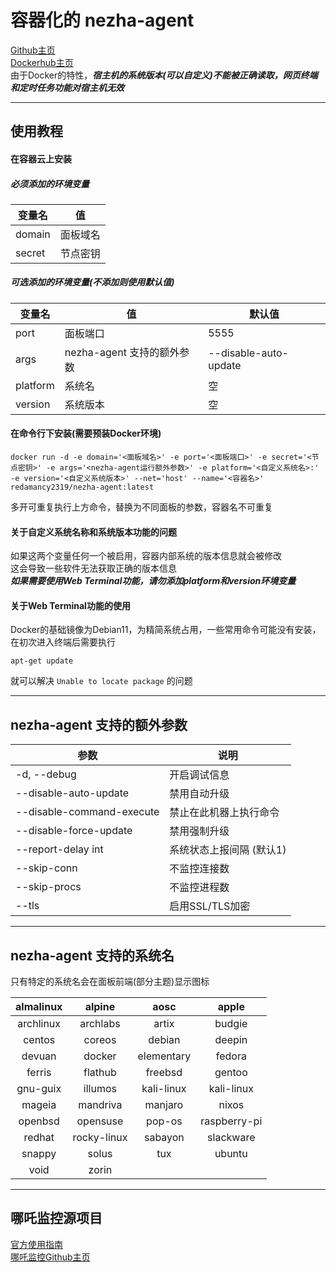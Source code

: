 # 容器化的 nezha-agent
[Github主页](https://github.com/Redamancy2319/dockerized-nezha-agent)  
[Dockerhub主页](https://hub.docker.com/r/redamancy2319/nezha-agent)  
由于Docker的特性，***宿主机的系统版本(可以自定义)不能被正确读取，网页终端和定时任务功能对宿主机无效***  

***
## 使用教程
#### 在容器云上安装  
##### 必须添加的环境变量  
| 变量名 | 值       |
| ------ | -------- |
| domain | 面板域名 |
| secret | 节点密钥 |
##### 可选添加的环境变量(不添加则使用默认值)  

| 变量名   | 值                         | 默认值                |
| -------- | -------------------------- | --------------------- |
| port     | 面板端口                   | 5555                  |
| args     | nezha-agent 支持的额外参数 | --disable-auto-update |
| platform | 系统名                     | 空                    |
| version  | 系统版本                   | 空                    |
#### 在命令行下安装(需要预装Docker环境)
```shell
docker run -d -e domain='<面板域名>' -e port='<面板端口>' -e secret='<节点密钥>' -e args='<nezha-agent运行额外参数>' -e platform='<自定义系统名>:' -e version='<自定义系统版本>' --net='host' --name='<容器名>' redamancy2319/nezha-agent:latest
```
多开可重复执行上方命令，替换为不同面板的参数，容器名不可重复
#### 关于自定义系统名称和系统版本功能的问题
如果这两个变量任何一个被启用，容器内部系统的版本信息就会被修改  
这会导致一些软件无法获取正确的版本信息  
***如果需要使用Web Terminal功能，请勿添加platform和version环境变量***

#### 关于Web Terminal功能的使用
Docker的基础镜像为Debian11，为精简系统占用，一些常用命令可能没有安装，在初次进入终端后需要执行  
```shell
apt-get update
```
就可以解决 `Unable to locate package` 的问题

***
## nezha-agent 支持的额外参数    
| 参数                      | 说明                     |
| ------------------------- | ------------------------ |
| -d, --debug               | 开启调试信息             |
| --disable-auto-update     | 禁用自动升级             |
| --disable-command-execute | 禁止在此机器上执行命令   |
| --disable-force-update    | 禁用强制升级             |
| --report-delay int        | 系统状态上报间隔 (默认1) |
| --skip-conn               | 不监控连接数             |
| --skip-procs              | 不监控进程数             |
| --tls                     | 启用SSL/TLS加密          |
***
## nezha-agent 支持的系统名  
只有特定的系统名会在面板前端(部分主题)显示图标  

| almalinux |   alpine    |    aosc    |    apple     |
| :-------: | :---------: | :--------: | :----------: |
| archlinux |  archlabs   |   artix    |    budgie    |
|  centos   |   coreos    |   debian   |    deepin    |
|  devuan   |   docker    | elementary |    fedora    |
|  ferris   |   flathub   |  freebsd   |    gentoo    |
| gnu-guix  |   illumos   | kali-linux |  kali-linux  |
|  mageia   |  mandriva   |  manjaro   |    nixos     |
|  openbsd  |  opensuse   |   pop-os   | raspberry-pi |
|  redhat   | rocky-linux |  sabayon   |  slackware   |
|  snappy   |    solus    |    tux     |    ubuntu    |
|   void    |    zorin    |            |              |
***
## 哪吒监控源项目

[官方使用指南](https://nezha.wiki/)  
[哪吒监控Github主页](https://github.com/naiba/nezha)
